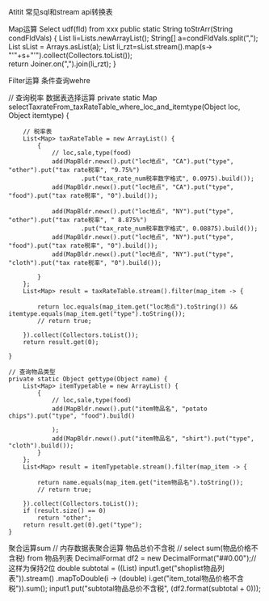 Atitit 常见sql和stream api转换表

Map运算  Select udf(fld) from xxx
public static String toStrArr(String condFldVals) {
		 List li=Lists.newArrayList();
		String[] a=condFldVals.split(",");
		List<String> sList = Arrays.asList(a);
		 List li_rzt=sList.stream().map(s-> "'"+s+"'").collect(Collectors.toList());		 
		return Joiner.on(",").join(li_rzt);
	}


Filter运算 条件查询wehre

// 查询税率 数据表选择运算
	private static Map selectTaxrateFrom_taxRateTable_where_loc_and_itemtype(Object loc, Object itemtype) {

		// 税率表
		List<Map> taxRateTable = new ArrayList() {
			{
				// loc,sale,type(food)
				add(MapBldr.newx().put("loc地点", "CA").put("type", "other").put("tax rate税率", "9.75%")
						.put("tax_rate_num税率数字格式", 0.0975).build());
				add(MapBldr.newx().put("loc地点", "CA").put("type", "food").put("tax rate税率", "0").build());

				add(MapBldr.newx().put("loc地点", "NY").put("type", "other").put("tax rate税率", " 8.875%")
						.put("tax_rate_num税率数字格式", 0.08875).build());
				add(MapBldr.newx().put("loc地点", "NY").put("type", "food").put("tax rate税率", "0").build());
				add(MapBldr.newx().put("loc地点", "NY").put("type", "cloth").put("tax rate税率", "0").build());

			}
		};
		List<Map> result = taxRateTable.stream().filter(map_item -> {

			return loc.equals(map_item.get("loc地点").toString()) && itemtype.equals(map_item.get("type").toString());
			// return true;

		}).collect(Collectors.toList());
		return result.get(0);

	}

	// 查询物品类型
	private static Object gettype(Object name) {
		List<Map> itemTypetable = new ArrayList() {
			{
				// loc,sale,type(food)
				add(MapBldr.newx().put("item物品名", "potato chips").put("type", "food").build()

				);
				add(MapBldr.newx().put("item物品名", "shirt").put("type", "cloth").build());
			}
		};
		List<Map> result = itemTypetable.stream().filter(map_item -> {

			return name.equals(map_item.get("item物品名").toString());
			// return true;

		}).collect(Collectors.toList());
		if (result.size() == 0)
			return "other";
		return result.get(0).get("type");
	}
聚合运算sum
	// 内存数据表聚合运算 物品总价不含税
		// select sum(物品价格不含税) from 物品列表
		DecimalFormat df2 = new DecimalFormat("##0.00");// 这样为保持2位
		double subtotal = ((List<Map>) input1.get("shoplist物品列表")).stream()
				.mapToDouble(i -> (double) i.get("item_total物品价格不含税")).sum();
		input1.put("subtotal物品总价不含税", (df2.format(subtotal + 0)));
